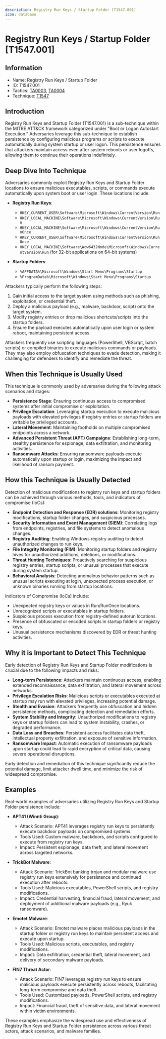 ```yaml
---
description: Registry Run Keys / Startup Folder [T1547.001]
icon: database
---
```


# Registry Run Keys / Startup Folder [T1547.001]

## Information

- Name: Registry Run Keys / Startup Folder
- ID: T1547.001
- Tactics: [TA0003](../TA0003/TA0003.md), [TA0004](../TA0004/TA0004.md)
- Technique: [T1547](./T1547.md)

## Introduction

Registry Run Keys and Startup Folder (T1547.001) is a sub-technique within the MITRE ATT&CK framework categorized under "Boot or Logon Autostart Execution." Adversaries leverage this sub-technique to establish persistence by configuring malicious programs or scripts to execute automatically during system startup or user logon. This persistence ensures that attackers maintain access even after system reboots or user logoffs, allowing them to continue their operations indefinitely.

## Deep Dive Into Technique

Adversaries commonly exploit Registry Run Keys and Startup Folder locations to ensure malicious executables, scripts, or commands execute automatically upon system boot or user login. These locations include:

- **Registry Run Keys**:

  - `HKEY_CURRENT_USER\Software\Microsoft\Windows\CurrentVersion\Run`
  - `HKEY_LOCAL_MACHINE\Software\Microsoft\Windows\CurrentVersion\Run`
  - `HKEY_LOCAL_MACHINE\Software\Microsoft\Windows\CurrentVersion\RunOnce`
  - `HKEY_CURRENT_USER\Software\Microsoft\Windows\CurrentVersion\RunOnce`
  - `HKEY_LOCAL_MACHINE\Software\Wow6432Node\Microsoft\Windows\CurrentVersion\Run` (for 32-bit applications on 64-bit systems)

- **Startup Folders**:
  - `%APPDATA%\Microsoft\Windows\Start Menu\Programs\Startup`
  - `%ProgramData%\Microsoft\Windows\Start Menu\Programs\Startup`

Attackers typically perform the following steps:

1. Gain initial access to the target system using methods such as phishing, exploitation, or credential theft.
2. Deploy a malicious payload (e.g., malware, backdoor, script) onto the target system.
3. Modify registry entries or drop malicious shortcuts/scripts into the startup folders.
4. Ensure the payload executes automatically upon user login or system reboot, maintaining persistent access.

Attackers frequently use scripting languages (PowerShell, VBScript, batch scripts) or compiled binaries to execute malicious commands or payloads. They may also employ obfuscation techniques to evade detection, making it challenging for defenders to identify and remediate the threat.

## When this Technique is Usually Used

This technique is commonly used by adversaries during the following attack scenarios and stages:

- **Persistence Stage**: Ensuring continuous access to compromised systems after initial compromise or exploitation.
- **Privilege Escalation**: Leveraging startup execution to execute malicious payloads with elevated privileges if registry entries or startup folders are writable by privileged accounts.
- **Lateral Movement**: Maintaining footholds on multiple compromised endpoints across a network.
- **Advanced Persistent Threat (APT) Campaigns**: Establishing long-term, stealthy persistence for espionage, data exfiltration, and monitoring activities.
- **Ransomware Attacks**: Ensuring ransomware payloads execute automatically upon startup or login, maximizing the impact and likelihood of ransom payment.

## How this Technique is Usually Detected

Detection of malicious modifications to registry run keys and startup folders can be achieved through various methods, tools, and indicators of compromise (IoCs):

- **Endpoint Detection and Response (EDR) solutions**: Monitoring registry modifications, startup folder changes, and suspicious processes.
- **Security Information and Event Management (SIEM)**: Correlating logs from endpoints, registries, and file systems to detect anomalous changes.
- **Registry Auditing**: Enabling Windows registry auditing to detect unauthorized changes to run keys.
- **File Integrity Monitoring (FIM)**: Monitoring startup folders and registry hives for unauthorized additions, deletions, or modifications.
- **Threat Hunting Techniques**: Proactively searching for suspicious registry entries, startup scripts, or unusual processes that execute during system startup.
- **Behavioral Analysis**: Detecting anomalous behavior patterns such as unusual scripts executing at login, unexpected process execution, or unknown binaries running from startup locations.

Indicators of Compromise (IoCs) include:

- Unexpected registry keys or values in Run/RunOnce locations.
- Unrecognized scripts or executables in startup folders.
- Suspicious process execution from registry-defined autorun locations.
- Presence of obfuscated or encoded scripts in startup folders or registry keys.
- Unusual persistence mechanisms discovered by EDR or threat hunting activities.

## Why it is Important to Detect This Technique

Early detection of Registry Run Keys and Startup Folder modifications is crucial due to the following impacts and risks:

- **Long-term Persistence**: Attackers maintain continuous access, enabling extended reconnaissance, data exfiltration, and lateral movement across networks.
- **Privilege Escalation Risks**: Malicious scripts or executables executed at startup may run with elevated privileges, increasing potential damage.
- **Stealth and Evasion**: Attackers frequently use obfuscation and hidden persistence methods, complicating detection and remediation efforts.
- **System Stability and Integrity**: Unauthorized modifications to registry keys or startup folders can lead to system instability, crashes, or degraded performance.
- **Data Loss and Breaches**: Persistent access facilitates data theft, intellectual property exfiltration, and exposure of sensitive information.
- **Ransomware Impact**: Automatic execution of ransomware payloads upon startup could lead to rapid encryption of critical data, causing severe operational disruptions.

Early detection and remediation of this technique significantly reduce the potential damage, limit attacker dwell time, and minimize the risk of widespread compromise.

## Examples

Real-world examples of adversaries utilizing Registry Run Keys and Startup Folder persistence include:

- **APT41 (Winnti Group)**:

  - Attack Scenario: APT41 leverages registry run keys to persistently execute backdoor payloads on compromised systems.
  - Tools Used: Custom malware, backdoors, and scripts configured to execute from registry run keys.
  - Impact: Persistent espionage, data theft, and lateral movement across targeted networks.

- **TrickBot Malware**:

  - Attack Scenario: TrickBot banking trojan and modular malware use registry run keys extensively for persistence and continued execution after reboots.
  - Tools Used: Malicious executables, PowerShell scripts, and registry modifications.
  - Impact: Credential harvesting, financial fraud, lateral movement, and deployment of additional malware payloads (e.g., Ryuk ransomware).

- **Emotet Malware**:

  - Attack Scenario: Emotet malware places malicious payloads in the startup folder or registry run keys to maintain persistent access and execute upon startup.
  - Tools Used: Malicious scripts, executables, and registry modifications.
  - Impact: Data exfiltration, credential theft, lateral movement, and delivery of secondary malware payloads.

- **FIN7 Threat Actor**:
  - Attack Scenario: FIN7 leverages registry run keys to ensure malicious payloads execute persistently across reboots, facilitating long-term compromise and data theft.
  - Tools Used: Customized payloads, PowerShell scripts, and registry modifications.
  - Impact: Financial fraud, theft of sensitive data, and lateral movement within victim environments.

These examples emphasize the widespread use and effectiveness of Registry Run Keys and Startup Folder persistence across various threat actors, attack scenarios, and malware families.

